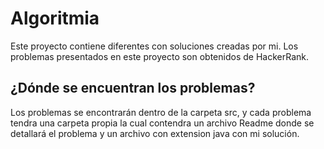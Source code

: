 # Algoritmia

Este proyecto contiene diferentes con soluciones creadas por mi.
Los problemas presentados en este proyecto son obtenidos de HackerRank.

## ¿Dónde se encuentran los problemas?
Los problemas se encontrarán dentro de la carpeta src, y cada problema tendra una carpeta propia la cual contendra un archivo Readme donde se detallará el problema y un archivo con extension java con mi solución.